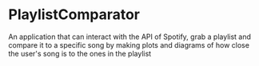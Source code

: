 # PlaylistComparator
An application that can interact with the API of Spotify, grab a playlist and compare it to a specific song by making plots and diagrams of how close the user's song is to the ones in the playlist
